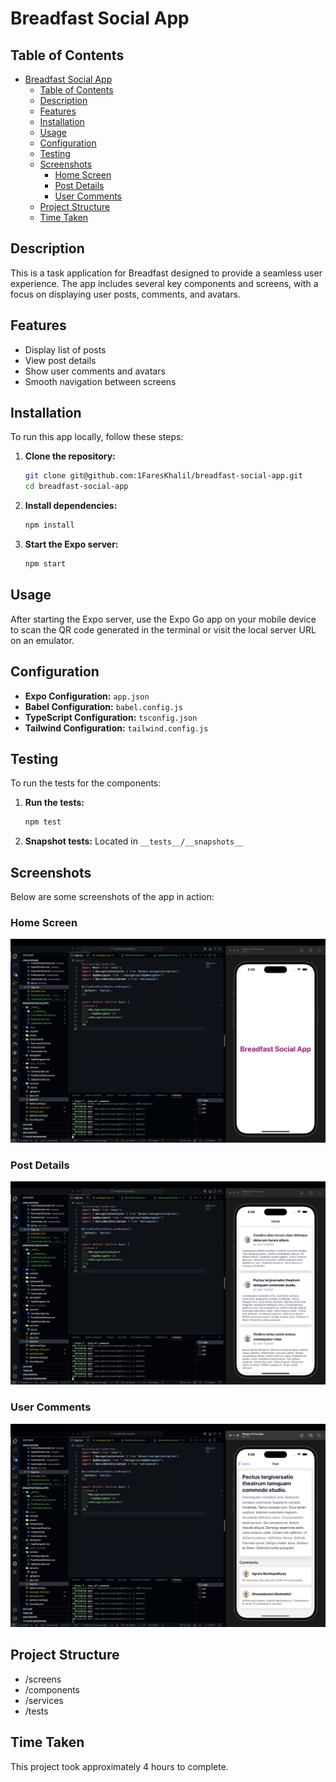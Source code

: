 # Breadfast Social App

## Table of Contents

- [Breadfast Social App](#breadfast-social-app)
  - [Table of Contents](#table-of-contents)
  - [Description](#description)
  - [Features](#features)
  - [Installation](#installation)
  - [Usage](#usage)
  - [Configuration](#configuration)
  - [Testing](#testing)
  - [Screenshots](#screenshots)
    - [Home Screen](#home-screen)
    - [Post Details](#post-details)
    - [User Comments](#user-comments)
  - [Project Structure](#project-structure)
  - [Time Taken](#time-taken)

## Description

This is a task application for Breadfast designed to provide a seamless user experience. The app includes several key components and screens, with a focus on displaying user posts, comments, and avatars.

## Features

- Display list of posts
- View post details
- Show user comments and avatars
- Smooth navigation between screens

## Installation

To run this app locally, follow these steps:

1. **Clone the repository:**

   ```bash
   git clone git@github.com:1FaresKhalil/breadfast-social-app.git
   cd breadfast-social-app
   ```

2. **Install dependencies:**

   ```bash
   npm install
   ```

3. **Start the Expo server:**
   ```bash
   npm start
   ```

## Usage

After starting the Expo server, use the Expo Go app on your mobile device to scan the QR code generated in the terminal or visit the local server URL on an emulator.

## Configuration

- **Expo Configuration:** `app.json`
- **Babel Configuration:** `babel.config.js`
- **TypeScript Configuration:** `tsconfig.json`
- **Tailwind Configuration:** `tailwind.config.js`

## Testing

To run the tests for the components:

1. **Run the tests:**

   ```bash
   npm test
   ```

2. **Snapshot tests:** Located in `__tests__/__snapshots__`

## Screenshots

Below are some screenshots of the app in action:

### Home Screen

![Home Screen](./screenshots/1.png)

### Post Details

![Post Details](./screenshots/2.png)

### User Comments

![User Comments](./screenshots/3.png)

## Project Structure

- /screens
- /components
- /services
- /tests

## Time Taken

This project took approximately 4 hours to complete.
